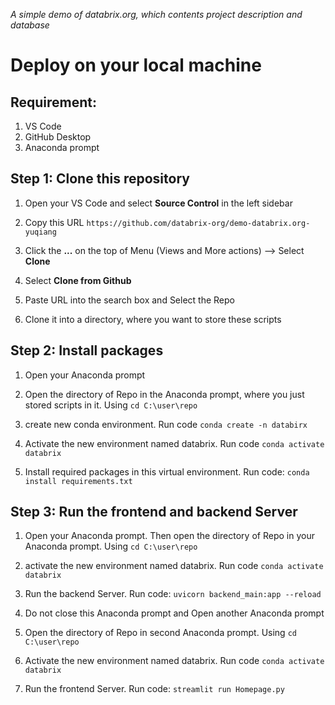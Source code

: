 *A simple demo of databrix.org, which contents project description and database*
# Deploy on your local machine

## Requirement:
1. VS Code
2. GitHub Desktop
3. Anaconda prompt


## Step 1: Clone this repository
1. Open your VS Code and select **Source Control** in the left sidebar

2. Copy this URL `https://github.com/databrix-org/demo-databrix.org-yuqiang`

3. Click the **...** on the top of Menu (Views and More actions) --> Select **Clone**

4. Select **Clone from Github** 

5. Paste URL into the search box and Select the Repo

6. Clone it into a directory, where you want to store these scripts

## Step 2: Install packages

1. Open your Anaconda prompt

2. Open the directory of Repo in the Anaconda prompt, where you just stored scripts in it. Using `cd C:\user\repo`

3. create new conda environment. Run code `conda create -n databirx`

4. Activate the new environment named databrix. Run code `conda activate databrix`

5. Install required packages in this virtual environment. Run code: `conda install requirements.txt`

## Step 3: Run the frontend and backend Server

1. Open your Anaconda prompt. Then open the directory of Repo in your Anaconda prompt. Using `cd C:\user\repo`

2. activate the new environment named databrix. Run code `conda activate databrix`

3. Run the backend Server. Run code: `uvicorn backend_main:app --reload`

3. Do not close this Anaconda prompt and Open another Anaconda prompt

4. Open the directory of Repo in second Anaconda prompt. Using `cd C:\user\repo`

5. Activate the new environment named databrix. Run code `conda activate databrix`

5. Run the frontend Server. Run code: `streamlit run Homepage.py`
